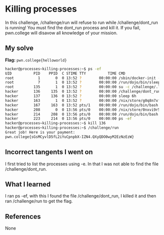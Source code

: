 # Killing processes
In this challenge, /challenge/run will refuse to run while /challenge/dont_run is running! You must find the dont_run process and kill it. If you fail, pwn.college will disavow all knowledge of your mission. 
## My solve
**Flag:** `pwn.college{helloworld}`

```bash
hacker@processes~killing-processes:~$ ps -ef
UID          PID    PPID  C STIME TTY          TIME CMD
root           1       0  0 13:52 ?        00:00:00 /sbin/docker-init -- /nix/var/nix/profiles/dojo-workspace/bin/dojo-init
root           7       1  0 13:52 ?        00:00:00 /run/dojo/bin/sleep 6h
root         135       1  0 13:52 ?        00:00:00 su -c /challenge/.launcher hacker
hacker       136     135  0 13:52 ?        00:00:00 /challenge/dont_run
hacker       137     136  0 13:52 ?        00:00:00 sleep 6h
hacker       163       1  0 13:52 ?        00:00:00 /nix/store/g0q8n7xfjp7znj41hcgrq893a9m0i474-ttyd-1.7.7/bin/ttyd --port 7
hacker       167     163  0 13:52 pts/1    00:00:00 /run/dojo/bin/bash --login
hacker       208       0  0 13:56 pts/0    00:00:00 /nix/store/0nxvi9r5ymdlr2p24rjj9qzyms72zld1-bash-interactive-5.2p37/bin/
hacker       214     208  0 13:56 pts/0    00:00:00 /run/dojo/bin/bash --login
hacker       223     214  0 13:56 pts/0    00:00:00 ps -ef
hacker@processes~killing-processes:~$ kill 136
hacker@processes~killing-processes:~$ /challenge/run
Great job! Here is your payment:
pwn.college{sGsMCyvlD5fL2iYuCpnpbX-IZN4.QXyQDO0wyM2EzNzEzW}
```
## Incorrect tangents I went on
I first tried to list the processes using -e. In that I was not able to find the file /challenge/dont_run.
## What I learned
I ran ps -ef, with this I found the file /challenge/dont_run, I killed it and then ran /challenge/run to get the flag.
## References 
None